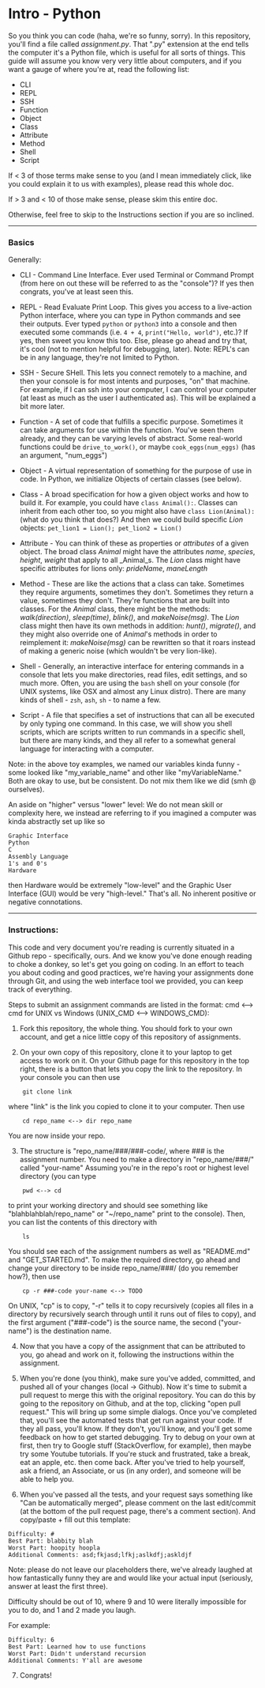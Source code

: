 # Intro - Python
So you think you can code (haha, we're so funny, sorry). In this repository, you'll find a file called _assignment.py_. That ".py" extension at the end tells the computer it's a Python file, which is useful for all sorts of things. This guide will assume you know very very little about computers, and if you want a gauge of where you're at, read the following list:

- CLI
- REPL
- SSH
- Function
- Object
- Class
- Attribute
- Method
- Shell
- Script

If < 3 of those terms make sense to you (and I mean immediately click, like you could explain it to us with examples), please read this whole doc.

If > 3 and < 10 of those make sense, please skim this entire doc.

Otherwise, feel free to skip to the Instructions section if you are so inclined. 

-----

### Basics

Generally:
- CLI - Command Line Interface. Ever used Terminal or Command Prompt (from here on out these will be referred to as the "console")? If yes then congrats, you've at least seen this. 

- REPL - Read Evaluate Print Loop. This gives you access to a live-action Python interface, where you can type in Python commands and see their outputs. Ever typed ```python``` or ```python3``` into a console and then executed some commands (i.e. ```4 + 4```, ```print("Hello, world")```, etc.)? If yes, then sweet you know this too. Else, please go ahead and try that, it's cool (not to mention helpful for debugging, later). Note: REPL's can be in any language, they're not limited to Python. 

- SSH - Secure SHell. This lets you connect remotely to a machine, and then your console is for most intents and purposes, "on" that machine. For example, if I can ssh into your computer, I can control your computer (at least as much as the user I authenticated as). This will be explained a bit more later. 

- Function - A set of code that fulfills a specific purpose. Sometimes it can take arguments for use within the function. You've seen them already, and they can be varying levels of abstract. Some real-world functions could be ```drive_to_work()```, or maybe ```cook_eggs(num_eggs)``` (has an argument, "num_eggs")

- Object - A virtual representation of something for the purpose of use in code. In Python, we initialize Objects of certain classes (see below).

- Class - A broad specification for how a given object works and how to build it. For example, you could have ```class Animal():```. Classes can inherit from each other too, so you might also have ```class Lion(Animal):``` (what do you think that does?) And then we could build specific _Lion_ objects: ```pet_lion1 = Lion(); pet_lion2 = Lion()```

- Attribute - You can think of these as properties or _attributes_ of a given object. The broad class _Animal_ might have the attributes _name_, _species_, _height_, _weight_ that apply to all _Animal_s. The _Lion_ class might have specific attributes for lions only: _prideName_, _maneLength_

- Method - These are like the actions that a class can take. Sometimes they require arguments, sometimes they don't. Sometimes they return a value, sometimes they don't. They're functions that are built into classes. For the _Animal_ class, there might be the methods: _walk(direction)_, _sleep(time)_, _blink()_, and _makeNoise(msg)_. The _Lion_ class might then have its own methods in addition: _hunt()_, _migrate()_, and they might also override one of _Animal_'s methods in order to reimplement it: _makeNoise(msg)_ can be rewritten so that it roars instead of making a generic noise (which wouldn't be very lion-like).  

- Shell - Generally, an interactive interface for entering commands in a console that lets you make directories, read files, edit settings, and so much more. Often, you are using the ```bash``` shell on your console (for UNIX systems, like OSX and almost any Linux distro). There are many kinds of shell - ```zsh```, ```ash```, ```sh``` - to name a few. 

- Script - A file that specifies a set of instructions that can all be executed by only typing one command. In this case, we will show you shell scripts, which are scripts written to run commands in a specific shell, but there are many kinds, and they all refer to a somewhat general language for interacting with a computer. 

Note: in the above toy examples, we named our variables kinda funny - some looked like "my_variable_name" and other like "myVariableName." Both are okay to use, but be consistent. Do not mix them like we did (smh @ ourselves). 

An aside on "higher" versus "lower" level:
We do not mean skill or complexity here, we instead are referring to if you imagined a computer was kinda abstractly set up like so

```
Graphic Interface
Python
C
Assembly Language
1's and 0's
Hardware
```

then Hardware would be extremely "low-level" and the Graphic User Interface (GUI) would be very "high-level." That's all. No inherent positive or negative connotations. 

-----

### Instructions:
This code and very document you're reading is currently situated in a Github repo - specifically, ours. And we know you've done enough reading to choke a donkey, so let's get you going on coding. In an effort to teach you about coding and good practices, we're having your assignments done through Git, and using the web interface tool we provided, you can keep track of everything. 

Steps to submit an assignment commands are listed in the format: cmd <--> cmd for UNIX vs Windows (UNIX_CMD <--> WINDOWS_CMD):

1. Fork this repository, the whole thing. You should fork to your own account, and get a nice little copy of this repository of assignments. 

2. On your own copy of this repository, clone it to your laptop to get access to work on it. On your Github page for this repository in the top right, there is a button that lets you copy the link to the repository. In your console you can then use 
```
    git clone link
```
where "link" is the link you copied to clone it to your computer. Then use 
```
    cd repo_name <--> dir repo_name
``` 
You are now inside your repo. 

3. The structure is "repo_name/###/###-code/, where ### is the assignment number. You need to make a directory in "repo_name/###/" called "your-name" Assuming you're in the repo's root or highest level directory (you can type 
```
    pwd <--> cd
``` 
to print your working directory and should see something like "blahblahblah/repo_name" or "~/repo_name" print to the console). Then, you can list the contents of this directory with
```
    ls
```
You should see each of the assignment numbers as well as "README.md" and "GET_STARTED.md". To make the required directory, go ahead and change your directory to be inside repo_name/###/ (do you remember how?), then use 
```
    cp -r ###-code your-name <--> TODO
```
On UNIX, "cp" is to copy, "-r" tells it to copy recursively (copies all files in a directory by recursively search through until it runs out of files to copy), and the first argument ("###-code") is the source name, the second ("your-name") is the destination name. 

4. Now that you have a copy of the assignment that can be attributed to you, go ahead and work on it, following the instructions within the assignment. 

5. When you're done (you think), make sure you've added, committed, and pushed all of your changes (local -> Github). Now it's time to submit a pull request to merge this with the original repository. You can do this by going to the repository on Github, and at the top, clicking "open pull request." This will bring up some simple dialogs. Once you've completed that, you'll see the automated tests that get run against your code. If they all pass, you'll know. If they don't, you'll know, and you'll get some feedback on how to get started debugging. Try to debug on your own at first, then try to Google stuff (StackOverflow, for example), then maybe try some Youtube tutorials. If you're stuck and frustrated, take a break, eat an apple, etc. then come back. After you've tried to help yourself, ask a friend, an Associate, or us (in any order), and someone will be able to help you. 

6. When you've passed all the tests, and your request says something like "Can be automatically merged", please comment on the last edit/commit (at the bottom of the pull request page, there's a comment section). And copy/paste + fill out this template:

```
Difficulty: #
Best Part: blabbity blah
Worst Part: hoopity hoopla
Additional Comments: asd;fkjasd;lfkj;aslkdfj;askldjf
```

Note: please do not leave our placeholders there, we've already laughed at how fantastically funny they are and would like your actual input (seriously, answer at least the first three). 

Difficulty should be out of 10, where 9 and 10 were literally impossible for you to do, and 1 and 2 made you laugh. 

For example:

```
Difficulty: 6
Best Part: Learned how to use functions
Worst Part: Didn't understand recursion
Additional Comments: Y'all are awesome
```

7. Congrats!